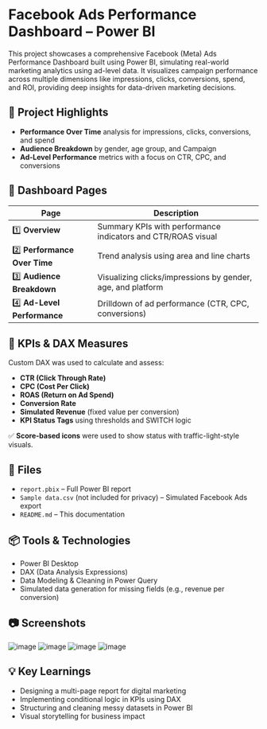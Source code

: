 # Facebook Ads Performance Dashboard – Power BI

This project showcases a comprehensive Facebook (Meta) Ads Performance Dashboard built using Power BI, simulating real-world marketing analytics using ad-level data. It visualizes campaign performance across multiple dimensions like impressions, clicks, conversions, spend, and ROI, providing deep insights for data-driven marketing decisions.

## 🚀 Project Highlights

- **Performance Over Time** analysis for impressions, clicks, conversions, and spend
- **Audience Breakdown** by gender, age group, and Campaign
- **Ad-Level Performance** metrics with a focus on CTR, CPC, and conversions

## 📂 Dashboard Pages

| Page                      | Description                                                                          |
| -------------------------- | ------------------------------------------------------------------------------------ |
| 1️⃣ **Overview**            | Summary KPIs with performance indicators and CTR/ROAS visual                         |
| 2️⃣ **Performance Over Time** | Trend analysis using area and line charts                                           |
| 3️⃣ **Audience Breakdown**  | Visualizing clicks/impressions by gender, age, and platform                          |
| 4️⃣ **Ad-Level Performance** | Drilldown of ad performance (CTR, CPC, conversions)                                 |

## 🧠 KPIs & DAX Measures

Custom DAX was used to calculate and assess:

- **CTR (Click Through Rate)**
- **CPC (Cost Per Click)**
- **ROAS (Return on Ad Spend)**
- **Conversion Rate**
- **Simulated Revenue** (fixed value per conversion)
- **KPI Status Tags** using thresholds and SWITCH logic

✅ **Score-based icons** were used to show status with traffic-light-style visuals.

## 📁 Files

- `report.pbix` – Full Power BI report
- `Sample data.csv` (not included for privacy) – Simulated Facebook Ads export
- `README.md` – This documentation

## 📦 Tools & Technologies

- Power BI Desktop
- DAX (Data Analysis Expressions)
- Data Modeling & Cleaning in Power Query
- Simulated data generation for missing fields (e.g., revenue per conversion)

## 📷 Screenshots

![image](https://github.com/user-attachments/assets/82cd0dfa-653d-4804-b6fe-6853cf2542f1)
![image](https://github.com/user-attachments/assets/313b6a75-ef0f-4c12-a8b8-36cb3bb57c30)
![image](https://github.com/user-attachments/assets/16e20c08-073b-482a-a8b9-ea507fdf1297)
![image](https://github.com/user-attachments/assets/d0687285-4baf-48be-8076-cd8a7e121f7d)




## 💡 Key Learnings

- Designing a multi-page report for digital marketing
- Implementing conditional logic in KPIs using DAX
- Structuring and cleaning messy datasets in Power BI
- Visual storytelling for business impact
